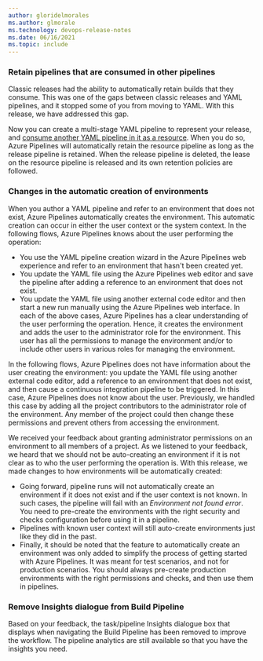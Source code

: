 ```yaml
---
author: gloridelmorales
ms.author: glmorale
ms.technology: devops-release-notes
ms.date: 06/16/2021
ms.topic: include
---
```


### Retain pipelines that are consumed in other pipelines

Classic releases had the ability to automatically retain builds that they consume. This was one of the gaps between classic releases and YAML pipelines, and it stopped some of you from moving to YAML. With this release, we have addressed this gap. 

Now you can create a multi-stage YAML pipeline to represent your release, and [consume another YAML pipeline in it as a resource](https://docs.microsoft.com/azure/devops/pipelines/process/resources?view=azure-devops&tabs=schema#resources-pipelines). When you do so, Azure Pipelines will automatically retain the resource pipeline as long as the release pipeline is retained. When the release pipeline is deleted, the lease on the resource pipeline is released and its own retention policies are followed.

### Changes in the automatic creation of environments

When you author a YAML pipeline and refer to an environment that does not exist, Azure Pipelines automatically creates the environment. This automatic creation can occur in either the user context or the system context. In the following flows, Azure Pipelines knows about the user performing the operation:
 * You use the YAML pipeline creation wizard in the Azure Pipelines web experience and refer to an environment that hasn't been created yet.
 * You update the YAML file using the Azure Pipelines web editor and save the pipeline after adding a reference to an environment that does not exist.
 * You update the YAML file using another external code editor and then start a new run manually using the Azure Pipelines web interface.
In each of the above cases, Azure Pipelines has a clear understanding of the user performing the operation. Hence, it creates the environment and adds the user to the administrator role for the environment. This user has all the permissions to manage the environment and/or to include other users in various roles for managing the environment.

In the following flows, Azure Pipelines does not have information about the user creating the environment: you update the YAML file using another external code editor, add a reference to an environment that does not exist, and then cause a continuous integration pipeline to be triggered. In this case, Azure Pipelines does not know about the user. Previously, we handled this case by adding all the project contributors to the administrator role of the environment. Any member of the project could then change these permissions and prevent others from accessing the environment.

We received your feedback about granting administrator permissions on an environment to all members of a project. As we listened to your feedback, we heard that we should not be auto-creating an environment if it is not clear as to who the user performing the operation is. With this release, we made changes to how environments will be automatically created:
 * Going forward, pipeline runs will not automatically create an environment if it does not exist and if the user context is not known. In such cases, the pipeline will fail with an *Environment not found error*. You need to pre-create the environments with the right security and checks configuration before using it in a pipeline.
 * Pipelines with known user context will still auto-create environments just like they did in the past.
 * Finally, it should be noted that the feature to automatically create an environment was only added to simplify the process of getting started with Azure Pipelines. It was meant for test scenarios, and not for production scenarios. You should always pre-create production environments with the right permissions and checks, and then use them in pipelines.

### Remove Insights dialogue from Build Pipeline
Based on your feedback, the task/pipeline Insights dialogue box that displays when navigating the Build Pipeline has been removed to improve the workflow. The pipeline analytics are still available so that you have the insights you need.